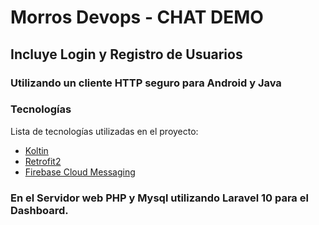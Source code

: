 # Morros Devops - CHAT DEMO
## Incluye Login y Registro de Usuarios
### Utilizando un cliente HTTP seguro para Android y Java
### Tecnologías
Lista de tecnologías utilizadas en el proyecto:
* [Koltin](https://kotlinlang.org/)
* [Retrofit2](https://square.github.io/retrofit/)
* [Firebase Cloud Messaging](https://firebase.google.com/docs/cloud-messaging?hl=es-419)

### En el Servidor web **PHP y Mysql** utilizando **Laravel 10** para el Dashboard.